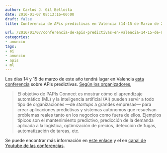 ```yaml
---
author: Carlos J. Gil Bellosta
date: 2016-01-07 08:13:16+00:00
draft: false
title: Conferencia de APis predictivas en Valencia (14-15 de Marzo de 2016)

url: /2016/01/07/conferencia-de-apis-predictivas-en-valencia-14-15-de-marzo-de-2016/
categories:
- anuncio
tags:
- ai
- anuncio
- apis
- ml
---
```


Los días 14 y 15 de marzo de este año tendrá lugar en Valencia [esta conferencia](http://www.papis.io/connect) sobre APIs predictivas. [Según los organizadores](https://papis-cfp.herokuapp.com/events/papis-connect-valencia),

>El objetivo de PAPIs Connect es mostrar cómo el aprendizaje automático (ML) y la inteligencia artificial (AI) pueden servir a todo tipo de organizaciones —de _startups_ a grandes empresas— para crear aplicaciones predictivas y sistemas autónomos que resuelvan problemas reales tanto en los negocios como fuera de ellos. Ejemplos típicos son el mantenimiento predictivo, predicción de la demanda aplicada a la logística, optimización de precios, detección de fugas, automatización de tareas, etc.

Se puede encontrar más información en [este enlace](https://www.linkedin.com/pulse/calling-speakers-artificial-intelligence-business-tech-louis-dorard) y el en [canal de Youtube de las conferencias](https://www.youtube.com/channel/UCHMa1aYqXIQPnQD34W-ejQg).


